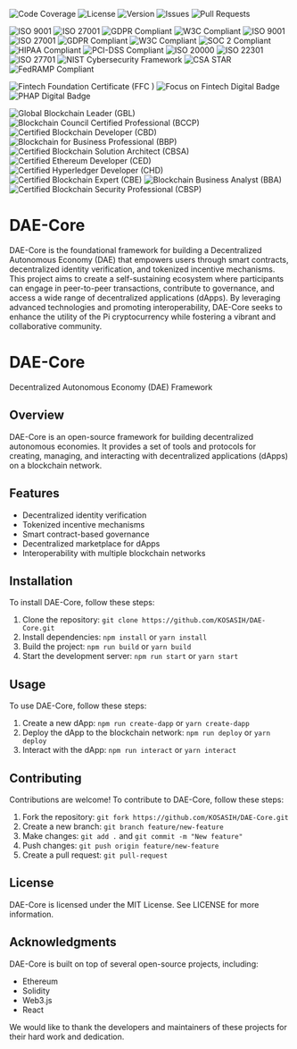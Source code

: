 ![Code Coverage](https://codecov.io/gh/yourusername/DAE-Core/branch/main/graph/badge.svg)
![License](https://img.shields.io/badge/license-MIT-brightgreen.svg)
![Version](https://img.shields.io/badge/version-1.0.0-blue.svg)
![Issues](https://img.shields.io/github/issues/yourusername/DAE-Core)
![Pull Requests](https://img.shields.io/github/issues-pr/yourusername/DAE-Core)

![ISO 9001](https://img.shields.io/badge/ISO%209001-certified-brightgreen.svg)
![ISO 27001](https://img.shields.io/badge/ISO%2027001-certified-brightgreen.svg)
![GDPR Compliant](https://img.shields.io/badge/GDPR-Compliant-brightgreen.svg)
![W3C Compliant](https://img.shields.io/badge/W3C-Compliant-brightgreen.svg)
![ISO 9001](https://img.shields.io/badge/ISO%209001-certified-brightgreen.svg)
![ISO 27001](https://img.shields.io/badge/ISO%2027001-certified-brightgreen.svg)
![GDPR Compliant](https://img.shields.io/badge/GDPR-Compliant-brightgreen.svg)
![W3C Compliant](https://img.shields.io/badge/W3C-Compliant-brightgreen.svg)
![SOC 2 Compliant](https://img.shields.io/badge/SOC%202-Compliant-brightgreen.svg)
![HIPAA Compliant](https://img.shields.io/badge/HIPAA-Compliant-brightgreen.svg)
![PCI-DSS Compliant](https://img.shields.io/badge/PCI--DSS-Compliant-brightgreen.svg)
![ISO 20000](https://img.shields.io/badge/ISO%2020000-certified-brightgreen.svg)
![ISO 22301](https://img.shields.io/badge/ISO%2022301-certified-brightgreen.svg)
![ISO 27701](https://img.shields.io/badge/ISO%2027701-certified-brightgreen.svg)
![NIST Cybersecurity Framework](https://img.shields.io/badge/NIST%20Cybersecurity%20Framework-Compliant-brightgreen.svg)
![CSA STAR](https://img.shields.io/badge/CSA%20STAR-Compliant-brightgreen.svg)
![FedRAMP Compliant](https://img.shields.io/badge/FedRAMP-Compliant-brightgreen.svg)

![Fintech Foundation Certificate (FFC )](https://img.shields.io/badge/Fintech%20Foundation%20Certificate%20(FFC)-certified-brightgreen.svg)
![Focus on Fintech Digital Badge](https://img.shields.io/badge/Focus%20on%20Fintech%20Digital%20Badge-certified-brightgreen.svg)
![PHAP Digital Badge](https://img.shields.io/badge/PHAP%20Digital%20Badge-certified-brightgreen.svg)

![Global Blockchain Leader (GBL)](https://img.shields.io/badge/Global%20Blockchain%20Leader%20(GBL)-certified-brightgreen.svg)
![Blockchain Council Certified Professional (BCCP)](https://img.shields.io/badge/Blockchain%20Council%20Certified%20Professional%20(BCCP)-certified-brightgreen.svg)
![Certified Blockchain Developer (CBD)](https://img.shields.io/badge/Certified%20Blockchain%20Developer%20(CBD)-certified-brightgreen.svg)
![Blockchain for Business Professional (BBP)](https://img.shields.io/badge/Blockchain%20for%20Business%20Professional%20(BBP)-certified-brightgreen.svg)
![Certified Blockchain Solution Architect (CBSA)](https://img.shields.io/badge/Certified%20Blockchain%20Solution%20Architect%20(CBSA)-certified-brightgreen.svg)
![Certified Ethereum Developer (CED)](https://img.shields.io/badge/Certified%20Ethereum%20Developer%20(CED)-certified-brightgreen.svg)
![Certified Hyperledger Developer (CHD)](https://img.shields.io/badge/Certified%20Hyperledger%20Developer%20(CHD)-certified-brightgreen.svg)
![Certified Blockchain Expert (CBE)](https://img.shields.io/badge/Certified%20Blockchain%20Expert%20(CBE)-certified-brightgreen.svg)
![Blockchain Business Analyst (BBA)](https://img.shields.io/badge/Blockchain%20Business%20Analyst%20(BBA)-certified-brightgreen.svg)
![Certified Blockchain Security Professional (CBSP)](https://img.shields.io/badge/Certified%20Blockchain%20Security%20Professional%20(CBSP)-certified-brightgreen.svg)

# DAE-Core
DAE-Core is the foundational framework for building a Decentralized Autonomous Economy (DAE) that empowers users through smart contracts, decentralized identity verification, and tokenized incentive mechanisms. This project aims to create a self-sustaining ecosystem where participants can engage in peer-to-peer transactions, contribute to governance, and access a wide range of decentralized applications (dApps). By leveraging advanced technologies and promoting interoperability, DAE-Core seeks to enhance the utility of the Pi cryptocurrency while fostering a vibrant and collaborative community.

# DAE-Core

Decentralized Autonomous Economy (DAE) Framework

## Overview

DAE-Core is an open-source framework for building decentralized autonomous economies. It provides a set of tools and protocols for creating, managing, and interacting with decentralized applications (dApps) on a blockchain network.

## Features

* Decentralized identity verification
* Tokenized incentive mechanisms
* Smart contract-based governance
* Decentralized marketplace for dApps
* Interoperability with multiple blockchain networks

## Installation

To install DAE-Core, follow these steps:

1. Clone the repository: `git clone https://github.com/KOSASIH/DAE-Core.git`
2. Install dependencies: `npm install` or `yarn install`
3. Build the project: `npm run build` or `yarn build`
4. Start the development server: `npm run start` or `yarn start`

## Usage

To use DAE-Core, follow these steps:

1. Create a new dApp: `npm run create-dapp` or `yarn create-dapp`
2. Deploy the dApp to the blockchain network: `npm run deploy` or `yarn deploy`
3. Interact with the dApp: `npm run interact` or `yarn interact`

## Contributing

Contributions are welcome! To contribute to DAE-Core, follow these steps:

1. Fork the repository: `git fork https://github.com/KOSASIH/DAE-Core.git`
2. Create a new branch: `git branch feature/new-feature`
3. Make changes: `git add .` and `git commit -m "New feature"`
4. Push changes: `git push origin feature/new-feature`
5. Create a pull request: `git pull-request`

## License

DAE-Core is licensed under the MIT License. See LICENSE for more information.

## Acknowledgments

DAE-Core is built on top of several open-source projects, including:

* Ethereum
* Solidity
* Web3.js
* React

We would like to thank the developers and maintainers of these projects for their hard work and dedication.
